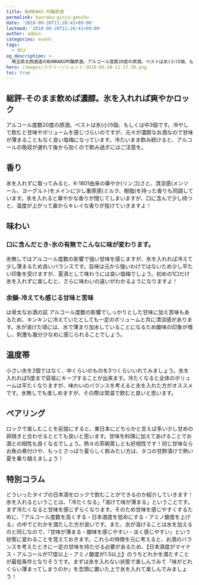 ```yaml
---
title: BUNRAKU 吟醸原酒
permalink: bunraku-ginjo-genshu
date: '2018-09-28T11:20:41+09:00'
lastmod: '2018-09-28T11:20:41+09:00'
author: admin
categories: event
tags:
  - 学び
og_description: >-
  埼玉県北西酒造のBUNRAKU吟醸原酒。アルコール度数20度の原酒。ベストは氷(小)5個、もしくは中3個です。冷やして飲むと甘味やボリュームを感じづらいのですが、元々が濃醇なお酒なので甘味が薄まることもなく良い塩梅になっています。冷たいまま飲み続けると、アルコールの吸収が遅れて後から効くので飲み過ぎにはご注意を。氷無しではアルコール度数の影響で強い甘味を感じますが、氷を入れれば冷えて少し薄まるため良いバランスです。旨味は元から強いわけではないため少し平たい印象を受けますが、夏酒として味わうには良い塩梅でしょう。初めの1口だけ氷を入れずに楽しむと、さらに味わいの違いがわかるようになりますよ！
hero: /images/スクリーンショット-2018-09-28-11.17.38.png
toc: true
---
```

## 総評-そのまま飲めば濃醇。氷を入れれば爽やかロック
アルコール度数20度の原酒。ベストは氷(小)5個、もしくは中3個です。冷やして飲むと甘味やボリュームを感じづらいのですが、元々が濃醇なお酒なので甘味が薄まることもなく良い塩梅になっています。冷たいまま飲み続けると、アルコールの吸収が遅れて後から効くので飲み過ぎにはご注意を。

## 香り
氷を入れずに取ってみると、K-1801由来の華やか(リンゴ)さと、清涼感(メンソール、ヨーグルト)をメインに少し重厚感(ミルク、樹脂)を持った香りも同調しています。氷を入れると華やかな香りが閉じてしまいますが、口に含んで少し待つと、温度が上がって鼻からキレイな香りが抜けていきますよ！

## 味わい
### 口に含んだとき-氷の有無でこんなに味が変わります。
氷無しではアルコール度数の影響で強い甘味を感じますが、氷を入れれば冷えて少し薄まるため良いバランスです。旨味は元から強いわけではないため少し平たい印象を受けますが、夏酒として味わうには良い塩梅でしょう。初めの1口だけ氷を入れずに楽しむと、さらに味わいの違いがわかるようになりますよ！

### 余韻-冷えても感じる甘味と苦味は骨太なお酒の証
アルコール度数の影響でしっかりとした甘味に加え苦味もあるため、キンキンに冷えていたとしても一定のボリュームと共に清涼感があります。氷が溶けた頃には、水で薄まり加水していることになるため酸味の印象が増し、刺激も幾分少なめに感じられることでしょう。

## 温度帯
小さい氷を2個ではなく、中くらいのものを3つくらいいれてみましょう。氷を入れれば5度まで容易にキープすることが出来ます。冷たくなると全体のボリュームは平たくなりますが、味わいのバランスを考えると氷を入れた方がオススメです。氷無しでも楽しめますが、その際は常温で飲むと良いと思います。


## ペアリング
ロックで楽しむことを前提にすると、東日本にどちらかと言えば多い少し甘めの卵焼きと合わせるととても良いと思います。甘味を料理に加えてあげることでお酒との相性も良くなるでしょう。熱々の茶碗蒸しとも好相性です！同じ甘味ならお魚の煮付けや、もっとさっぱり夏らしく飲みたい方は、タコの甘酢漬けで熱い夏を乗り越えましょう！

## 特別コラム
どういったタイプの日本酒をロックで飲むことができるのか紹介していきます！氷を入れるということは、「冷たくなる」「溶けて味が薄まる」ということです。まず冷たくなると甘味を感じずらくなります。そのため甘味を感じやすくするために、『アルコール度数を高くする・日本酒度を低めにする・アミノ酸度を上げる』の中でどれかを満たした方が良いです。また、氷が溶けることは水を加えるのと同じなので、『甘味が薄まる・酸味を感じやすい・淡く感じやすい』という状態に変わることを覚えておきます。これらの特徴を元に考えると、お酒のバランスを考えたときに一定の甘味を持たせる必要があるため、【日本酒度がマイナス・アルコールが17度以上・アミノ酸度が1.5以上】のうちどれかを満たすことが最低条件となりそうです。まずは氷を入れない状態で楽しんでみて「味がどれくらい薄まってしまうのか」を念頭に置いた上で氷を入れて楽しんでみましょう！
